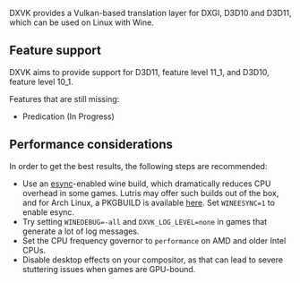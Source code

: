 DXVK provides a Vulkan-based translation layer for DXGI, D3D10 and D3D11, which can be used on Linux with Wine.

## Feature support
DXVK aims to provide support for D3D11, feature level 11_1, and D3D10, feature level 10_1.

Features that are still missing:
- Predication (In Progress)

## Performance considerations
In order to get the best results, the following steps are recommended:
- Use an [esync](https://github.com/zfigura/wine/tree/esync)-enabled wine build, which dramatically reduces CPU overhead in some games. Lutris may offer such builds out of the box, and for Arch Linux, a PKGBUILD is available [here](https://github.com/Tk-Glitch/PKGBUILDS). Set `WINEESYNC=1` to enable esync.
- Try setting `WINEDEBUG=-all` and `DXVK_LOG_LEVEL=none` in games that generate a lot of log messages.
- Set the CPU frequency governor to `performance` on AMD and older Intel CPUs.
- Disable desktop effects on your compositor, as that can lead to severe stuttering issues when games are GPU-bound.